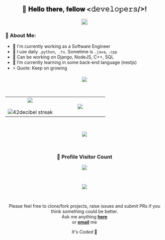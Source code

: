 <!--
==================== Header session ========================
-->

<div align="center">
<h2> 👋 𝐇𝐞𝐥𝐥𝐨 𝐭𝐡𝐞𝐫𝐞, 𝐟𝐞𝐥𝐥𝐨𝐰 <𝚍𝚎𝚟𝚎𝚕𝚘𝚙𝚎𝚛𝚜/>!</h2>
</div>


<!--
==================== Body session ========================
-->

<p align="center">
<a href="https://github.com/JoHyukJun" target="blank"><img align="center" src="https://cdn.jsdelivr.net/npm/simple-icons@3.0.1/icons/github.svg" alt="apoorvtyagi" height="20" width="20" /></a>
</p>

### 🤵 About Me:
- 🏦 I'm currently working as a Software Engineer
- 🤔 I use daily ```.python```,``` .ts```. Sometime is ```.java```, ```.cpp```
- 💬 Can be working on Django, NodeJS, C++, SQL
- 🌱 I’m currently learning in some back-end language (nestjs)
- ⚡ Quote: Keep on growing

<!--
==================== Stat session ========================
-->
<p  align="center">
<img src="https://github.com/JoHyukJun/blob/main/gif/barloading.gif"> 
</p>
                  
<br>
  
<table border="0" align="center">
<tr border="0">
<td width="50%" align="center">
  
  <img  align="center"  src="https://github-readme-stats.vercel.app/api?username=JoHyukJun&theme=shades-of-purple&show_icons=true&count_private=true" />
  <br></br>
  <img  title="🔥 Get streak stats for your profile at git.io/streak-stats" alt="42decibel streak" src="https://github-readme-streak-stats.herokuapp.com/?user=JoHyukJun&theme=shades-of-purple&hide_border=true" />

</td>

<td width="50%" align="center">

  <img  align="center"  src="https://github-readme-stats.anuraghazra1.vercel.app/api/top-langs/?username=JoHyukJun&theme=shades-of-purple&hide_border=true&no-bg=true&no-frame=true&hide=javascript,html,css,scss&langs_count=10"/>
  
</td>
</tr>
</table>

<br>

<p  align="center">
<img src="https://github.com/JoHyukJun/blob/main/gif/barloading.gif"> 
</p>
 
<br>

<div align=center>
  <h3><b>📍 Profile Visitor Count</b></h3>
</div>
    

<p align="center">
  <a href="https://unluckystrike.com"><img src="https://hits.seeyoufarm.com/api/count/incr/badge.svg?url=https%3A%2F%2Fgithub.com%2FJoHyukJun%2Fhit-counter&count_bg=%23700DD0&title_bg=%23EEEB20&icon=&icon_color=%23E7E7E7&title=hits&edge_flat=false"/></a>
</p>

<br>

<p  align="center">
<img src="https://github.com/JoHyukJun/blob/main/gif/barloading.gif"> 
</p>
 
<br>

<!--
==================== End session ========================
-->

<div align="center">

Please feel free to clone/fork projects, raise issues and submit PRs if you think something could be better. <br>
Ask me anything <a href="https://github.com/JoHyukJun/JoHyukJun/issues"><b>here</b></a><br>
or <a href="mailto:hyukzuny@gmail.com"><b>email</b></a> me

<i>It's Coded</i> 🤟
</div>
